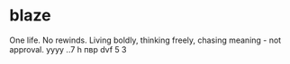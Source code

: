 # blaze

One life. No rewinds. Living boldly, thinking freely, chasing meaning - not approval.
yyyy
..7 h 
пвр dvf 
5
3





